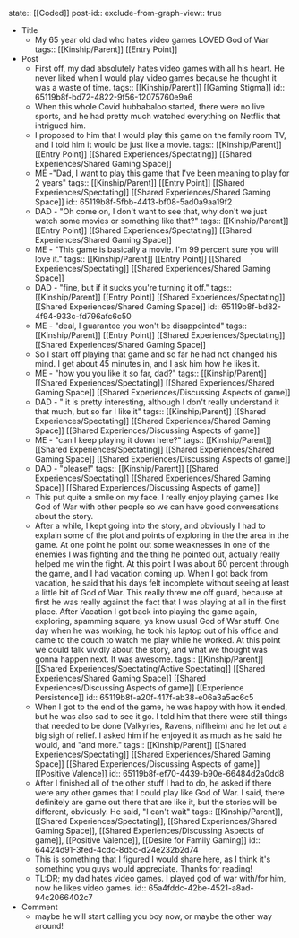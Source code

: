 state:: [[Coded]]
post-id::
exclude-from-graph-view:: true

- Title
	- My 65 year old dad who hates video games LOVED God of War
	  tags:: [[Kinship/Parent]] [[Entry Point]]
- Post
	- First off, my dad absolutely hates video games with all his heart. He never liked when I would play video games because he thought it was a waste of time.
	  tags:: [[Kinship/Parent]] [[Gaming Stigma]]
	  id:: 65119b8f-bd72-4822-9f56-12075760e9a6
	- When this whole Covid hubbabaloo started, there were no live sports, and he had pretty much watched everything on Netflix that intrigued him.
	- I proposed to him that I would play this game on the family room TV, and I told him it would be just like a movie.
	  tags:: [[Kinship/Parent]] [[Entry Point]] [[Shared Experiences/Spectating]] [[Shared Experiences/Shared Gaming Space]]
	- ME -"Dad, I want to play this game that I've been meaning to play for 2 years"
	  tags:: [[Kinship/Parent]] [[Entry Point]] [[Shared Experiences/Spectating]] [[Shared Experiences/Shared Gaming Space]]
	  id:: 65119b8f-5fbb-4413-bf08-5ad0a9aa19f2
	- DAD - "Oh come on, I don't want to see that, why don't we just watch some movies or something like that?"
	  tags:: [[Kinship/Parent]] [[Entry Point]] [[Shared Experiences/Spectating]] [[Shared Experiences/Shared Gaming Space]]
	- ME - "This game is basically a movie. I'm 99 percent sure you will love it."
	  tags:: [[Kinship/Parent]] [[Entry Point]] [[Shared Experiences/Spectating]] [[Shared Experiences/Shared Gaming Space]]
	- DAD - "fine, but if it sucks you're turning it off."
	  tags:: [[Kinship/Parent]] [[Entry Point]] [[Shared Experiences/Spectating]] [[Shared Experiences/Shared Gaming Space]]
	  id:: 65119b8f-bd82-4f94-933c-fd796afc6c50
	- ME - "deal, I guarantee you won't be disappointed"
	  tags:: [[Kinship/Parent]] [[Entry Point]] [[Shared Experiences/Spectating]] [[Shared Experiences/Shared Gaming Space]]
	- So I start off playing that game and so far he had not changed his mind. I get about 45 minutes in, and I ask him how he likes it.
	- ME - "how you you like it so far, dad?"
	  tags:: [[Kinship/Parent]] [[Shared Experiences/Spectating]] [[Shared Experiences/Shared Gaming Space]] [[Shared Experiences/Discussing Aspects of game]]
	- DAD - " it is pretty interesting, although I don't really understand it that much, but so far I like it"
	  tags:: [[Kinship/Parent]] [[Shared Experiences/Spectating]] [[Shared Experiences/Shared Gaming Space]] [[Shared Experiences/Discussing Aspects of game]]
	- ME - "can I keep playing it down here?"
	  tags:: [[Kinship/Parent]] [[Shared Experiences/Spectating]] [[Shared Experiences/Shared Gaming Space]] [[Shared Experiences/Discussing Aspects of game]]
	- DAD - "please!"
	  tags:: [[Kinship/Parent]] [[Shared Experiences/Spectating]] [[Shared Experiences/Shared Gaming Space]] [[Shared Experiences/Discussing Aspects of game]]
	- This put quite a smile on my face. I really enjoy playing games like God of War with other people so we can have good conversations about the story.
	- After a while, I kept going into the story, and obviously I had to explain some of the plot and points of exploring in the the area in the game. At one point he point out some weaknesses in one of the enemies I was fighting and the thing he pointed out, actually really helped me win the fight. At this point I was about 60 percent through the game, and I had vacation coming up. When I got back from vacation, he said that his days felt incomplete without seeing at least a little bit of God of War. This really threw me off guard, because at first he was really against the fact that I was playing at all in the first place. After Vacation I got back into playing the game again, exploring, spamming square, ya know usual God of War stuff. One day when he was working, he took his laptop out of his office and came to the couch to watch me play while he worked. At this point we could talk vividly about the story, and what we thought was gonna happen next. It was awesome.
	  tags:: [[Kinship/Parent]] [[Shared Experiences/Spectating/Active Spectating]] [[Shared Experiences/Shared Gaming Space]] [[Shared Experiences/Discussing Aspects of game]] [[Experience Persistence]]
	  id:: 65119b8f-a20f-417f-ab38-e06a3a5ac6c5
	- When I got to the end of the game, he was happy with how it ended, but he was also sad to see it go. I told him that there were still things that needed to be done (Valkyries, Ravens, niflheim) and he let out a big sigh of relief. I asked him if he enjoyed it as much as he said he would, and "and more."
	  tags:: [[Kinship/Parent]] [[Shared Experiences/Spectating]] [[Shared Experiences/Shared Gaming Space]] [[Shared Experiences/Discussing Aspects of game]] [[Positive Valence]]
	  id:: 65119b8f-ef70-4439-b90e-66484d2a0dd8
	- After I finished all of the other stuff I had to do, he asked if there were any other games that I could play like God of War. I said, there definitely are game out there that are like it, but the stories will be different, obviously. He said, "I can't wait"
	  tags:: [[Kinship/Parent]], [[Shared Experiences/Spectating]], [[Shared Experiences/Shared Gaming Space]], [[Shared Experiences/Discussing Aspects of game]], [[Positive Valence]], [[Desire for Family Gaming]]
	  id:: 64424d91-3fed-4cdc-8d5c-d24e232b2d74
	- This is something that I figured I would share here, as I think it's something you guys would appreciate. Thanks for reading!
	- TL:DR; my dad hates video games. I played god of war with/for him, now he likes video games.
	  id:: 65a4fddc-42be-4521-a8ad-94c2066402c7
- Comment
	- maybe he will start calling you boy now, or maybe the other way around!